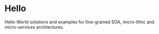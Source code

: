 # Hello

Hello-World solutions and examples for fine-grained SOA, micro-lithic and micro-services architectures.

